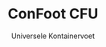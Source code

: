 ---
title: "ConFoot CFU"
subtitle: "Universele Kontainervoet"
mainImage: "/images/products/confoot-cfu-main.jpg"
gallery:
  - "/images/products/confoot-cfu-1.jpg"
  - "/images/products/confoot-cfu-2.jpg"
  - "/images/products/confoot-cfu-3.jpg"
shortDescription: "ConFoot CFU is 'n universele kontainervoet ontworpen veur veelzijdige kontainerhantering in versjillende omgevings."
technicalDescription: "De ConFoot CFU is vervaardigd van hoogwaardig staal en beschikt over ós gepateerde slotmechanisme veur 'n zekere bevestiging an kontainerhoekversterkings."
videoID: "HDhFIRA-oZU"
specifications:
  - name: "Gewicht"
    value: "24 kg"
  - name: "Beladingscapaciteit"
    value: "34 ton"
  - name: "Afmetingen"
    value: "45 × 30 × 25 cm"
  - name: "Materiaal"
    value: "Hoogwaardig staal"
price: "€1,250"
pricingNotes: "Hoeveelheidskortingen beschikbaar. Neem contact óp veur 'n op maat gemaakte offerte."
buyLink: "/contact"
howToUse: |
  1. Plaats de CFU ónger de kontainerhoek
  2. Activeer 't slotmechanisme
  3. Controleer of de bevestiging strak zit
  4. Herhaal veur alle vereiste hoeke
benefits:
  - title: "Universele Compatibiliteit"
    description: "Werkt mit alle standaard schiptkontainers, óch als ze van ónderscheie verkaapers zeen"
  - title: "Rappe Inzet"
    description: "Kejë éne operateur kin 't binnen ós 5 minuten per unit bevestigje"
  - title: "Ruimtebesparend"
    description: "Het compacte ontwerp maakt opslag in krappe ruimtes mogelijk wanne 't nie in gebruuk is"
  - title: "Koste-efficiënt"
    description: "Vermindert de behoefte aan gespecialiseerd hefmaterieel, wat ôp de bedrofskosten slaet"
  - title: "Veelzijdige Toepassingen"
    description: "Geschik veur diverse industrieë, insluitend logistiek, fabricage en bouw"
  - title: "Verbeterde Werkstroom"
    description: "Stroëmt de kontainerhantering, wat de operationele efficiëntie verbeet"
articleContent: |
  ## Wat is ConFoot CFU?

  ConFoot CFU is 'n universele kontainervoetoplossing ontworpen veur maximale veelzijdigheid en compatibiliteit ónder diverse kontainertypes. Dit innovatieve systeem biedt 'n betroubere en efficiënte wäze um kontainers te hanteren zónder zwaar materieel of gespecialiseerde toestelle. 't CFU-model valt op doordat 't functioneert mit feitelijk elke standaard schiptkontainer, wat 't 'n ideale keus maakt veur bedrijven die diversa kontainertypes hanteren.

  ## Hoe 't werkt

  De ConFoot CFU wordt direct bevestigd an de kontainerhoekversterkings, wat 'n stabiele basis bied veur laden, lossen en tijdelijke opslag. 't Universele ontwerp garandeert compatibiliteit mit vrijwel elke standaard kontainer, waardoor 't 'n ideale oplossing is veur bedrijven die met diversa types werk. 't Bevestigingsmechanisme is eenvoudig en maakt rapp deployen en verwijderen mogelijk, wat de tijd en middelen die nodig zeen veur kontainerhantering stark vermindert.

  ## Hoe ConFoot CFU werkt

  ### Kernmechanisme

  De ConFoot CFU maakt gebroek van 'n innovatief universeel bevestigingssysteem dat zich veilig koppelt an kontainerhoekversterkings, óch waal kontainers van ónderscheie verkaapers zeen. Deze veelzijdigheid wordt bereikt door 'n speciaal ontworpen klemmechanisme det zich aanpast aan versjillende hoekconfiguraties. Vervaardigd van hoogwaardig staal, biedt elke eenheid uitzonderlijke duurzaamheid terwölle 't toch beheersbaar blijft veur éne operateur um te hanteren en te installeren.

  't Bevestigingsproces is eenvoudig en vereist miniem training. Operateurs kinne de CFU plaetsen ónger de kontainerhoek, 't slotmechanisme activeren en de bevestiging controleren, voordat ze verder gaon. Deze eenvoud maakt rap inzet in diverse operationele omgevings mogelijk, van drukke havens tot afgelege bouwplaatsen.

  ### Voordeelen van 't Mechanisme

  1. **Universele Toepassing**: 't Adaptieve ontwerp van de CFU werkt mit kontainers van alle grote verkaapers, wat compatibiliteitszorgen elimineert.
  2. **Operationele Eenvoud**: 't Intuïtieve bevestigingssysteem is rap te leren, waardoor de trainingstijd en operationele fouten verminderd zeen.
  3. **Tijdsefficiëntie**: Kontainerhanteringe kinne rap afgerond worden, in vergelijking mit traditionele methodes die zwaar materieel vereisen.
  4. **Middelenoptimalisatie**: Doordat de afhankelijkheid van gespecialiseerd materieel verminderd wordt, kinne middelen efficiënter ingezet worden.

  Het mechanisme van de CFU betekent 'n belangrijke vooruitgang in de technologie van kontainerhantering, door 'n oplossing te bieden die veelzijdigheid, eenvoud en efficiëntie in één product verenigt.

  ## Toepassings van ConFoot CFU

  ### Diverse Logistieke Operaties
  De ConFoot CFU blinkt uit in ek diverse logistieke operaties waor regelmatig mit versjillende kontainertypes gewerkt wordt. De universele compatibiliteit maakt 't vooral waardevol in multimodale transportknooppunten, waor kontainers van diversa verkaapers en transportbedrijven samekomen. 't Systeem zien mogelijkheid om met verschillende kontainertypes te werken elimineert de noodzaak veur meedere gespecialiseerde hanteringsoplossingen, wat de operaties vereenvoudigd en de kosten verlaet.

  ### Klein-schalige Distributiecentra
  Veur kleinere distributiecentra die de kosten veur permanente kontainerhanteringsapparatuur neet verantwoorde kinne, biedt ConFoot CFU 'n ideale oplossing. Door zien draagbaar karakter en eenvoudige gebruuk kinne deze centra kontainerleveringen efficiënt beheren, zónder grote investeringen in dure infrastructuur. Deze toegankelijkheid opent nieuwe mogelijkheden veur bedrijven die hul distributiemogelijkheden willen uitbreie zonder fors kapitaal.

  ### Fabricagefaciliteiten
  Fabricagefaciliteiten profiteren van de mogelijkheid van de CFU um flexibele productie-indelingen te realiseren. Door kontainers precieze te positioneren op gewenste plek, faciliteert 't systeem just-in-time voorraadbeheer en effisjiente productieprocessen. De snelle herschikbaarheid van kontainers ondersteunt bovendien agile productieprocessen waor regelmatig de werkindeling en middelen opnieuw moeten worden verdeeld.

  De aanpasbaarheid van de ConFoot CFU maakt 't 'n essentieel hulpmiddel veur moderne logistieke en fabricage-operaties, en biedt de flexibiliteit die nodig is um te reageren op veranderende marktvraag en operationele vereisten.

  ### Voordeelen en Beperkingen

  #### Voordeelen

  De ConFoot CFU biedt aanzienlijke voordeelen veur kontainerhantering. De universele compatibiliteit elimineert de noodzaak veur meerdere gespecialiseerde hanteringssystemen, wat de kosten verlaet en 't beheer van voorraden vereenvoudigt. Het draagbare karakter maakt deploy in diverse locaties mogelijk en biedt operationele flexibiliteit die vaste toestellen neet kunnen evenaren. Daarnaast verlaaget de eenvoudige werking de trainingseisen en maakt 't rap inzetbaar in nieuwe omgevings. De duurzame constructie verzekert langetermijnbetrouwbaarheid, en het compacte ontwerp minimaliseert de opslagruimte wanne 't nie in gebruuk is.

  #### Beperkingen

  Ondanks zien veelzijdigheid kent de ConFoot CFU toch enkele beperkingen. 't Handmatige karakter van 't systeem is neet altied geschikt veur hoge volumes waor geautomatiseerde oplossingen mogelijk effisjinter zeen. Óch al vermijdt de CFU in grote mate het gebruik van zwaar materieel, is dit nie bij alle kontainerhanteringssituaties geheel afdoende. Daarnaast kunnen extreem oneffen terreinen uitdagingen biede veur 't stabiel deployen, waardoor soms extra voorbereiding van de locatie nodig is. Deze factoren dienen in ogenschouw genomen te waere bie de keuze veur de CFU in specifieke operationele omgevings.

  ## Toekomstige Ontwikkelingen

  ### Geplande Verbeteringe
  De ConFoot CFU blijft in 't evolueren met versjillende geplande verbeteringe. De ontwikkelingsinspanninge richtte zich op 't verder verminderen van het gewicht van elke eenheid, oetgelijk de draagkracht behouden of verbeteren. Innovaties in materiaalwetenschap worden onderzocht um geavanceerde composieten te integrere die 'n superieure sterkte-til-gewichtverhouding aanbieden. Daarnaast worden ergonomische verbeteringe ontworpen um 't bevestigingsproces verder te vereenvoudigen en de operateur minder te laten vermoeide bij langdurig gebruik.

  ### Integratiecapaciteiten
  Toekomstige versies van de ConFoot CFU zullen beschikken over verbeterde integratiecapaciteiten mit warehouse management systemen en logistieke trackingplatforms. Digitale sensoren worden ontwikkeld om de gewichtsverdeling en stabiliteit in real-time te monitoren, wat waardevolle data levert veur veiligheid en optimalisatie van de efficiëntie. Deze slimme functionaliteiten maken het mogelijk dat de CFU deel wordt van 't verbonden logistieke ecosysteem, wat data-gedreven besluitvorming en predictief onderhoud ondersteunt.

  Deze voortdurende ontwikkelingen verzekeren dat de ConFoot CFU blijvend voorziet in de evoluerende behoeften van de logistieke en fabricage-industrieën en zijn positie handhaaft as 'n toonaangewende oplossing veur veelzijdige kontainerhantering.
---